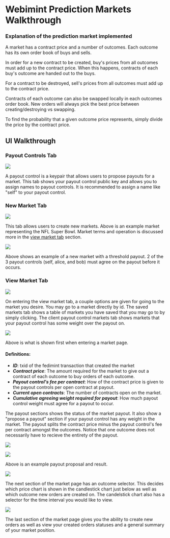 # Webimint Prediction Markets Walkthrough

### Explanation of the prediction market implemented
A market has a contract price and a number of outcomes. Each outcome has its own order book of buys and sells.

In order for a new contract to be created, buy's prices from all outcomes must add up to the contract price. When this happens, contracts of each buy's outcome are handed out to the buys.

For a contract to be destroyed, sell's prices from all outcomes must add up to the contract price.

Contracts of each outcome can also be swapped locally in each outcomes order book. New orders will always pick the best price between creating/destroying vs swapping.

To find the probability that a given outcome price represents, simply divide the price by the contract price. 

## UI Walkthrough

### Payout Controls Tab
![](./assets/payout_controls1.png)

A payout control is a keypair that allows users to propose payouts for a market. This tab shows your payout control public key and allows you to assign names to payout controls. It is recommended to assign a name like "self" to your payout control.

### New Market Tab
![](./assets/new_market1.png)

This tab allows users to create new markets. Above is an example market representing the NFL Super Bowl. Market terms and operation is discussed more in the [view market tab](#view-market-tab) section.

![](./assets/new_market2.png)

Above shows an example of a new market with a threshold payout. 2 of the 3 payout controls (self, alice, and bob) must agree on the payout before it occurs.

### View Market Tab
![](./assets/view_market1.png)

On entering the view market tab, a couple options are given for going to the market you desire. You may go to a market directly by id. The saved markets tab shows a table of markets you have saved that you may go to by simply clicking. The client payout control markets tab shows markets that your payout control has some weight over the payout on.

![](./assets/view_market2.png)

Above is what is shown first when entering a market page.

#### Definitions:
* ***ID***: txid of the fedimint transaction that created the market
* ***Contract price***: The amount required for the market to give out a contract of each outcome to buy orders of each outcome.
* ***Payout control's fee per contract***: How of the contract price is given to the payout controls per open contract at payout.
* ***Current open contracts***: The number of contracts open on the market.
* ***Cumulative agreeing weight required for payout***: How much payout control weight must agree for a payout to occur.

The payout sections shows the status of the market payout. It also show a "propose a payout" section if your payout control has any weight in the market. The payout splits the contract price minus the payout control's fee per contract amongst the outcomes. Notice that one outcome does not necessarily have to recieve the entirety of the payout.

![](./assets/view_market5.png)

![](./assets/view_market6.png)

Above is an example payout proposal and result.

![](./assets/view_market3.png)

The next section of the market page has an outcome selector. This decides which price chart is shown in the candlestick chart just below as well as which outcome new orders are created on. The candelstick chart also has a selector for the time interval you would like to view.

![](./assets/view_market4.png)

The last section of the market page gives you the ability to create new orders as well as view your created orders statuses and a general summary of your market position.

